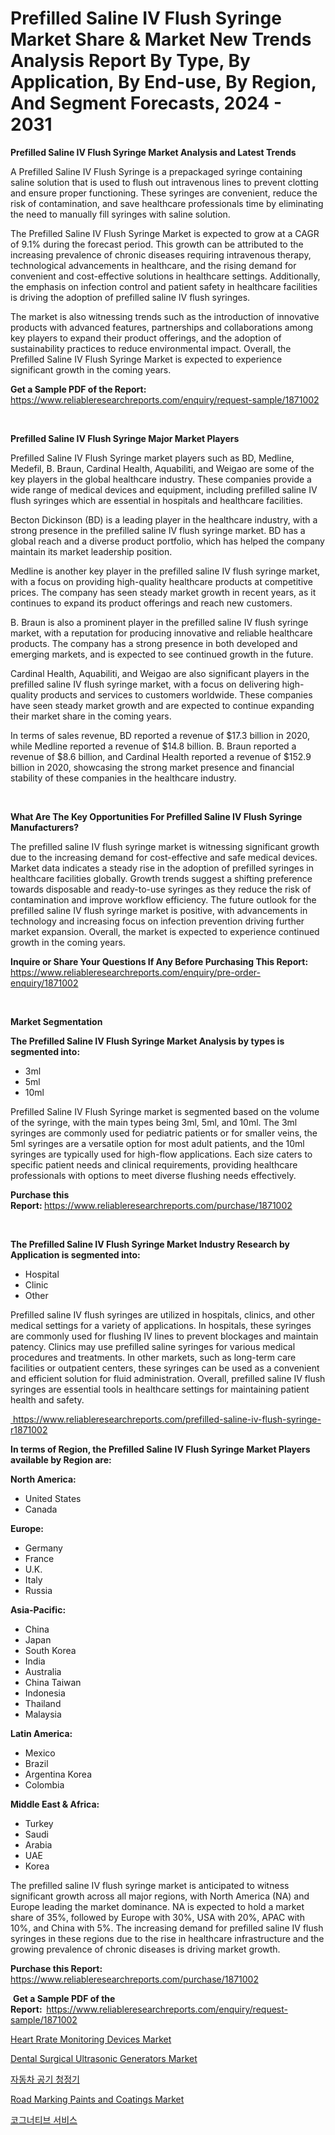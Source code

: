 <p><h1>Prefilled Saline IV Flush Syringe Market Share & Market New Trends Analysis Report By Type, By Application, By End-use, By Region, And Segment Forecasts, 2024 - 2031</h1></p><p><strong>Prefilled Saline IV Flush Syringe Market Analysis and Latest Trends</strong></p>
<p><p>A Prefilled Saline IV Flush Syringe is a prepackaged syringe containing saline solution that is used to flush out intravenous lines to prevent clotting and ensure proper functioning. These syringes are convenient, reduce the risk of contamination, and save healthcare professionals time by eliminating the need to manually fill syringes with saline solution.</p><p>The Prefilled Saline IV Flush Syringe Market is expected to grow at a CAGR of 9.1% during the forecast period. This growth can be attributed to the increasing prevalence of chronic diseases requiring intravenous therapy, technological advancements in healthcare, and the rising demand for convenient and cost-effective solutions in healthcare settings. Additionally, the emphasis on infection control and patient safety in healthcare facilities is driving the adoption of prefilled saline IV flush syringes.</p><p>The market is also witnessing trends such as the introduction of innovative products with advanced features, partnerships and collaborations among key players to expand their product offerings, and the adoption of sustainability practices to reduce environmental impact. Overall, the Prefilled Saline IV Flush Syringe Market is expected to experience significant growth in the coming years.</p></p>
<p><strong>Get a Sample PDF of the Report:&nbsp;</strong> <a href="https://www.reliableresearchreports.com/enquiry/request-sample/1871002">https://www.reliableresearchreports.com/enquiry/request-sample/1871002</a></p>
<p>&nbsp;</p>
<p><strong>Prefilled Saline IV Flush Syringe Major Market Players</strong></p>
<p><p>Prefilled Saline IV Flush Syringe market players such as BD, Medline, Medefil, B. Braun, Cardinal Health, Aquabiliti, and Weigao are some of the key players in the global healthcare industry. These companies provide a wide range of medical devices and equipment, including prefilled saline IV flush syringes which are essential in hospitals and healthcare facilities.</p><p>Becton Dickinson (BD) is a leading player in the healthcare industry, with a strong presence in the prefilled saline IV flush syringe market. BD has a global reach and a diverse product portfolio, which has helped the company maintain its market leadership position.</p><p>Medline is another key player in the prefilled saline IV flush syringe market, with a focus on providing high-quality healthcare products at competitive prices. The company has seen steady market growth in recent years, as it continues to expand its product offerings and reach new customers.</p><p>B. Braun is also a prominent player in the prefilled saline IV flush syringe market, with a reputation for producing innovative and reliable healthcare products. The company has a strong presence in both developed and emerging markets, and is expected to see continued growth in the future.</p><p>Cardinal Health, Aquabiliti, and Weigao are also significant players in the prefilled saline IV flush syringe market, with a focus on delivering high-quality products and services to customers worldwide. These companies have seen steady market growth and are expected to continue expanding their market share in the coming years.</p><p>In terms of sales revenue, BD reported a revenue of $17.3 billion in 2020, while Medline reported a revenue of $14.8 billion. B. Braun reported a revenue of $8.6 billion, and Cardinal Health reported a revenue of $152.9 billion in 2020, showcasing the strong market presence and financial stability of these companies in the healthcare industry.</p></p>
<p>&nbsp;</p>
<p><strong>What Are The Key Opportunities For Prefilled Saline IV Flush Syringe Manufacturers?</strong></p>
<p><p>The prefilled saline IV flush syringe market is witnessing significant growth due to the increasing demand for cost-effective and safe medical devices. Market data indicates a steady rise in the adoption of prefilled syringes in healthcare facilities globally. Growth trends suggest a shifting preference towards disposable and ready-to-use syringes as they reduce the risk of contamination and improve workflow efficiency. The future outlook for the prefilled saline IV flush syringe market is positive, with advancements in technology and increasing focus on infection prevention driving further market expansion. Overall, the market is expected to experience continued growth in the coming years.</p></p>
<p><strong>Inquire or Share Your Questions If Any Before Purchasing This Report:</strong> <a href="https://www.reliableresearchreports.com/enquiry/pre-order-enquiry/1871002">https://www.reliableresearchreports.com/enquiry/pre-order-enquiry/1871002</a></p>
<p>&nbsp;</p>
<p><strong>Market Segmentation</strong></p>
<p><strong>The Prefilled Saline IV Flush Syringe Market Analysis by types is segmented into:</strong></p>
<p><ul><li>3ml</li><li>5ml</li><li>10ml</li></ul></p>
<p><p>Prefilled Saline IV Flush Syringe market is segmented based on the volume of the syringe, with the main types being 3ml, 5ml, and 10ml. The 3ml syringes are commonly used for pediatric patients or for smaller veins, the 5ml syringes are a versatile option for most adult patients, and the 10ml syringes are typically used for high-flow applications. Each size caters to specific patient needs and clinical requirements, providing healthcare professionals with options to meet diverse flushing needs effectively.</p></p>
<p><strong>Purchase this Report:&nbsp;</strong><a href="https://www.reliableresearchreports.com/purchase/1871002">https://www.reliableresearchreports.com/purchase/1871002</a></p>
<p>&nbsp;</p>
<p><strong>The Prefilled Saline IV Flush Syringe Market Industry Research by Application is segmented into:</strong></p>
<p><ul><li>Hospital</li><li>Clinic</li><li>Other</li></ul></p>
<p><p>Prefilled saline IV flush syringes are utilized in hospitals, clinics, and other medical settings for a variety of applications. In hospitals, these syringes are commonly used for flushing IV lines to prevent blockages and maintain patency. Clinics may use prefilled saline syringes for various medical procedures and treatments. In other markets, such as long-term care facilities or outpatient centers, these syringes can be used as a convenient and efficient solution for fluid administration. Overall, prefilled saline IV flush syringes are essential tools in healthcare settings for maintaining patient health and safety.</p></p>
<p><a href="https://www.reliableresearchreports.com/prefilled-saline-iv-flush-syringe-r1871002">&nbsp;https://www.reliableresearchreports.com/prefilled-saline-iv-flush-syringe-r1871002</a></p>
<p><strong>In terms of Region, the Prefilled Saline IV Flush Syringe Market Players available by Region are:</strong></p>
<p>
    <p> <strong> North America: </strong>
        <ul>
            <li>United States</li>
            <li>Canada</li>
        </ul>
        </p> 
    <p> <strong> Europe: </strong>
        <ul>
            <li>Germany</li>
            <li>France</li>
            <li>U.K.</li>
            <li>Italy</li>
            <li>Russia</li>
        </ul>
        </p> 
    <p> <strong> Asia-Pacific: </strong>
        <ul>
            <li>China</li>
            <li>Japan</li>
            <li>South Korea</li>
            <li>India</li>
            <li>Australia</li>
            <li>China Taiwan</li>
            <li>Indonesia</li>
            <li>Thailand</li>
            <li>Malaysia</li>
        </ul>
        </p> 
    <p> <strong> Latin America: </strong>
        <ul>
            <li>Mexico</li>
            <li>Brazil</li>
            <li>Argentina Korea</li>
            <li>Colombia</li>
        </ul>
        </p> 
    <p> <strong> Middle East & Africa: </strong>
        <ul>
            <li>Turkey</li>
            <li>Saudi</li>
            <li>Arabia</li>
            <li>UAE</li>
            <li>Korea</li>
        </ul>
    </p>
    </p>
<p><p>The prefilled saline IV flush syringe market is anticipated to witness significant growth across all major regions, with North America (NA) and Europe leading the market dominance. NA is expected to hold a market share of 35%, followed by Europe with 30%, USA with 20%, APAC with 10%, and China with 5%. The increasing demand for prefilled saline IV flush syringes in these regions due to the rise in healthcare infrastructure and the growing prevalence of chronic diseases is driving market growth.</p></p>
<p><strong>Purchase this Report: </strong><a href="https://www.reliableresearchreports.com/purchase/1871002">https://www.reliableresearchreports.com/purchase/1871002</a></p>
<p>&nbsp;<strong>Get a Sample PDF of the Report:&nbsp;&nbsp;</strong><a href="https://www.reliableresearchreports.com/enquiry/request-sample/1871002">https://www.reliableresearchreports.com/enquiry/request-sample/1871002</a></p>
<p><strong></strong></p>
<p><p><a href="https://github.com/juancolorado15/Market-Research-Report-List-2/blob/main/heart-rrate-monitoring-devices-market.md">Heart Rrate Monitoring Devices Market</a></p><p><a href="https://github.com/mahnoor2003/Market-Research-Report-List-4/blob/main/dental-surgical-ultrasonic-generators-market.md">Dental Surgical Ultrasonic Generators Market</a></p><p><a href="https://github.com/CliftonFisher9067/Market-Research-Report-List-1/blob/main/392130647468.md">자동차 공기 청정기</a></p><p><a href="https://issuu.com/reportprime-2/docs/road-marking-paints-and-coatings-market-size-2030.">Road Marking Paints and Coatings Market</a></p><p><a href="https://github.com/vskv4779xr1/Market-Research-Report-List-2/blob/main/278176747467.md">코그너티브 서비스</a></p></p>